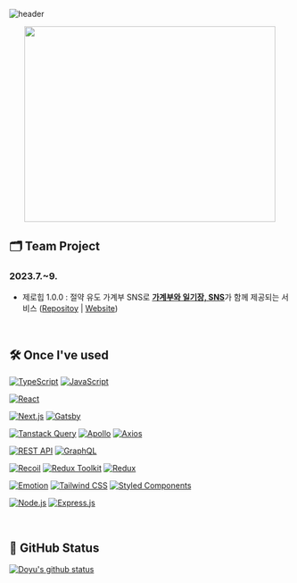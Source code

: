 
![header](https://capsule-render.vercel.app/api?type=waving&color=timeGradient&text=Code+Crafters+of+Dreams+%E2%9C%A8&animation=twinkling&fontSize=35&fontAlignY=40&fontAlign=70&height=222)

<p align="center"><img src="https://github.com/Doyu-Lee/Doyu-Lee/assets/125176463/ccb76d66-7b03-4ec3-b130-cf42ca51b5fc" height="350px" width="450px"></p>

## 🗂 Team Project
### 2023.7.~9.
  - 제로힙 1.0.0 : 절약 유도 가계부 SNS로  <u>**가계부와 일기장, SNS**</u>가 함께 제공되는 서비스 ([Repositoy](https://github.com/codestates-seb/seb44_main_016) | [Website](https://zerohip.com))

<br />



## 🛠 Once I've used

[![TypeScript](https://img.shields.io/badge/TypeScript-%23007ACC?style=plastic&logo=typescript&logoColor=white)](https://www.typescriptlang.org/)
[![JavaScript](https://img.shields.io/badge/JavaScript-%23F7DF1E?style=plastic&logo=javascript&logoColor=black)](https://developer.mozilla.org/en-US/docs/Web/JavaScript)

[![React](https://img.shields.io/badge/React-%2320232a?style=plastic&logo=react&logoColor=%2361DAFB)](https://reactjs.org/)

[![Next.js](https://img.shields.io/badge/Next.js-%23000000?style=plastic&logo=next.js&logoColor=white)](https://nextjs.org/)
[![Gatsby](https://img.shields.io/badge/Gatsby-%23663399?style=plastic&logo=gatsby&logoColor=white)](https://www.gatsbyjs.com/)

[![Tanstack Query](https://img.shields.io/badge/Tanstack_Query-%231a1a1a?style=plastic&logoColor=white)](https://tanstack.com/query)
[![Apollo](https://img.shields.io/badge/Apollo-%23344CB9?style=plastic&logo=apollo-graphql&logoColor=white)](https://www.apollographql.com/)
[![Axios](https://img.shields.io/badge/Axios-%2323F?style=plastic&logo=axios&logoColor=white)](https://axios-http.com/)

[![REST API](https://img.shields.io/badge/REST_API-%2300BFFF?style=plastic&logo=rest-api&logoColor=white)](https://restfulapi.net/)
[![GraphQL](https://img.shields.io/badge/GraphQL-%23E10098?style=plastic&logo=graphql&logoColor=white)](https://graphql.org/)

[![Recoil](https://img.shields.io/badge/Recoil-%231a1a1a?style=plastic&logoColor=white)](https://recoiljs.org/)
[![Redux Toolkit](https://img.shields.io/badge/Redux_Toolkit-%2300BFFF?style=plastic&logo=redux&logoColor=white)](https://redux-toolkit.js.org/)
[![Redux](https://img.shields.io/badge/Redux-%23764ABC?style=plastic&logo=redux&logoColor=white)](https://redux.js.org/)

[![Emotion](https://img.shields.io/badge/Emotion-%23DB7093?style=plastic&logo=emotion&logoColor=white)](https://emotion.sh/)
[![Tailwind CSS](https://img.shields.io/badge/Tailwind_CSS-%231a202c?style=plastic&logo=tailwind-css&logoColor=white)](https://tailwindcss.com/)
[![Styled Components](https://img.shields.io/badge/Styled_Components-%23DB7093?style=plastic&logo=styled-components&logoColor=white)](https://styled-components.com/)

[![Node.js](https://img.shields.io/badge/Node.js-%23339933?style=plastic&logo=node.js&logoColor=white)](https://nodejs.org/)
[![Express.js](https://img.shields.io/badge/Express.js-%23000000?style=plastic&logo=express&logoColor=white)](https://expressjs.com/)

<br />

## 👀 GitHub Status

[![Doyu's github status](https://github-readme-stats.vercel.app/api?username=Doyu-Lee&count_private=true&custom_title=Doyu's&nbsp;github&nbsp;👀&bg_color=30,92a8d1,f7cac9&title_color=fff&text_color=fff)](https://github.com/anuraghazra/github-readme-stats)
